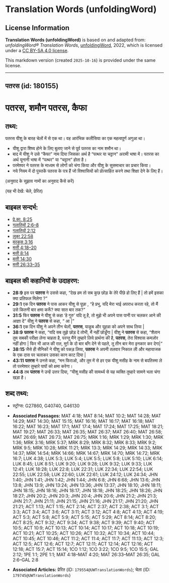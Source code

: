 # Translation Words (unfoldingWord)

## License Information

**Translation Words (unfoldingWord)** is based on and adapted from: _unfoldingWord® Translation Words_, [unfoldingWord](https://unfoldingword.org/utw), 2022, which is licensed under a [CC BY-SA 4.0 license](https://creativecommons.org/licenses/by-sa/4.0/legalcode.en).

This markdown version (created `2025-10-16`) is provided under the same license.



--------------------------------

## पतरस (id: 180155)

पतरस, शमौन पतरस, कैफा
=====================

तथ्य:
-----

पतरस यीशु के बारह चेलों में से एक था। वह आरंभिक कलीसिया का एक महत्वपूर्ण अगुआ था।

* यीशु द्वारा शिष्य होने के लिए बुलाए जाने से पूर्व पतरस का नाम शमौन था।
* बाद में यीशु ने उसे “कैफा” नाम दिया जिसका अर्थ है “पत्थर या चट्टान” अरामी भाषा में। पतरस का अर्थ यूनानी भाषा में “पत्थर” या “चट्टान” होता है।
* परमेश्वर ने पतरस के माध्यम से लोगों को चंगा किया और यीशु के सुसमाचार का प्रचार किया।
* नये नियम में दो पुस्तकें पतरस के पत्र हैं जो विश्वासियों को प्रोत्साहित करने तथा शिक्षा देने के लिए हैं।

(अनुवाद के सुझाव नामों का अनुवाद कैसे करें)

(यह भी देखें: चेले, प्रेरित)

बाइबल सन्दर्भ:
--------------

* [प्रे.का. 8:25](https://ref.ly/Acts8:25)
* [गलातियों 2:6–8](https://ref.ly/Gal2:6-Gal2:8)
* [गलातियों 2:12](https://ref.ly/Gal2:12)
* [लूका 22:58](https://ref.ly/Luke22:58)
* [मरकुस 3:16](https://ref.ly/Mark3:16)
* [मत्ती 4:18–20](https://ref.ly/Matt4:18-Matt4:20)
* [मत्ती 8:14](https://ref.ly/Matt8:14)
* [मत्ती 14:30](https://ref.ly/Matt14:30)
* [मत्ती 26:33–35](https://ref.ly/Matt26:33-Matt26:35)

बाइबल की कहानियों के उदाहरण:
----------------------------

* **28:9** इस पर **पतरस** ने उससे कहा, “देख हम तो सब कुछ छोड़ के तेरे पीछे हो लिए हैं \| तो हमें इसका क्या प्रतिफल मिलेगा ?”
* **29:1** एक दिन **पतरस** ने पास आकर यीशु से पूछा , “हे प्रभु, यदि मेरा भाई अपराध करता रहे, तो मैं उसे कितनी बार क्षमा करूँ? क्या सात बार तक?”
* **31:5** फिर **पतरस** ने यीशु से कहा ‘हे गुरु’ यदि तू है, तो मुझे भी अपने पास पानी पर चलकर आने की आज्ञा दे” यीशु ने **पतरस** से कहा, “ आ \|”
* **36:1** एक दिन यीशु ने अपने तीन चेलों, **पतरस**, याकूब और यूहन्ना को अपने साथ लिया \|
* **38:9** **पतरस** ने कहा, “यदि सब तुझे छोड़ दे तोभी, मैं नहीं छोडूँगा \| यीशु ने **पतरस** से कहा, “शैतान तुम सबकी परीक्षा लेना चाहता है, परन्तु मैंने तुम्हारे लिये प्रार्थना की है, **पतरस**, तेरा विश्वास कमज़ोर नहीं होगा \| फिर भी आज की रात, मुर्ग़ के दो बार बाँग देने से पहले, तू तीन बार मेरा इनकार कर देगा\|”
* **38:15** जैसे ही सैनिकों ने यीशु को पकड़ लिया, **पतरस** ने अपनी तलवार निकाल ली और महायाजक के एक दास पर चलाकर उसका कान काट दिया \|
* **43:11** **पतरस** ने उनसे कहा, “मन फिराओ, और तुम में से हर एक यीशु मसीह के नाम से बपतिस्मा ले तो परमेश्वर तुम्हारे पापों को क्षमा करेगा।
* **44:8** तब **पतरस** ने उन्हें उत्तर दिया, “यीशु मसीह की सामर्थ्य से यह व्यक्ति तुम्हारे सामने भला चंगा खड़ा है।

शब्द तथ्य:
----------

* स्ट्रोंग्स: G27860, G40740, G46130

* **Associated Passages:** MAT 4:18; MAT 8:14; MAT 10:2; MAT 14:28; MAT 14:29; MAT 14:30; MAT 15:15; MAT 16:16; MAT 16:17; MAT 16:18; MAT 16:22; MAT 16:23; MAT 17:1; MAT 17:4; MAT 17:24; MAT 17:25; MAT 18:21; MAT 19:27; MAT 26:33; MAT 26:35; MAT 26:37; MAT 26:40; MAT 26:58; MAT 26:69; MAT 26:73; MAT 26:75; MRK 1:16; MRK 1:29; MRK 1:30; MRK 1:36; MRK 3:16; MRK 5:37; MRK 8:29; MRK 8:32; MRK 8:33; MRK 9:2; MRK 9:5; MRK 10:28; MRK 11:21; MRK 13:3; MRK 14:29; MRK 14:33; MRK 14:37; MRK 14:54; MRK 14:66; MRK 14:67; MRK 14:70; MRK 14:72; MRK 16:7; LUK 4:38; LUK 5:3; LUK 5:4; LUK 5:5; LUK 5:8; LUK 5:10; LUK 6:14; LUK 8:45; LUK 8:51; LUK 9:20; LUK 9:28; LUK 9:32; LUK 9:33; LUK 12:41; LUK 18:28; LUK 22:8; LUK 22:31; LUK 22:34; LUK 22:54; LUK 22:55; LUK 22:58; LUK 22:60; LUK 22:61; LUK 24:12; LUK 24:34; JHN 1:40; JHN 1:41; JHN 1:42; JHN 1:44; JHN 6:8; JHN 6:68; JHN 13:6; JHN 13:8; JHN 13:9; JHN 13:24; JHN 13:36; JHN 13:37; JHN 18:10; JHN 18:11; JHN 18:15; JHN 18:16; JHN 18:17; JHN 18:18; JHN 18:25; JHN 18:26; JHN 18:27; JHN 20:2; JHN 20:3; JHN 20:4; JHN 20:6; JHN 21:2; JHN 21:3; JHN 21:7; JHN 21:11; JHN 21:15; JHN 21:16; JHN 21:17; JHN 21:20; JHN 21:21; ACT 1:13; ACT 1:15; ACT 2:14; ACT 2:37; ACT 2:38; ACT 3:1; ACT 3:3; ACT 3:4; ACT 3:6; ACT 3:11; ACT 3:12; ACT 4:8; ACT 4:13; ACT 4:19; ACT 5:3; ACT 5:8; ACT 5:9; ACT 5:15; ACT 5:29; ACT 8:14; ACT 8:20; ACT 8:25; ACT 9:32; ACT 9:34; ACT 9:38; ACT 9:39; ACT 9:40; ACT 10:5; ACT 10:9; ACT 10:13; ACT 10:14; ACT 10:17; ACT 10:18; ACT 10:19; ACT 10:21; ACT 10:25; ACT 10:26; ACT 10:32; ACT 10:34; ACT 10:44; ACT 10:45; ACT 10:46; ACT 11:2; ACT 11:4; ACT 11:7; ACT 11:13; ACT 12:3; ACT 12:5; ACT 12:6; ACT 12:7; ACT 12:11; ACT 12:14; ACT 12:16; ACT 12:18; ACT 15:7; ACT 15:14; 1CO 1:12; 1CO 3:22; 1CO 9:5; 1CO 15:5; GAL 2:12; 1PE 1:1; 2PE 1:1; MAT 4:18–MAT 4:20; MAT 26:33–MAT 26:35; GAL 2:6–GAL 2:8
* **Associated Articles:** प्रेरित (ID: `179554@UWTranslationWords`); चेला (ID: `179745@UWTranslationWords`)

